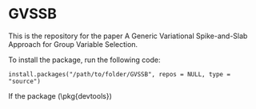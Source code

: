 # GVSSB
This is the repository for the paper A Generic Variational Spike-and-Slab Approach for Group Variable Selection.

To install the package, run the following code:

```
install.packages("/path/to/folder/GVSSB", repos = NULL, type = "source")
```

If the package \(\pkg{devtools}\)
